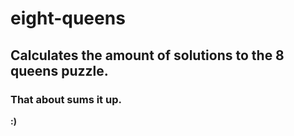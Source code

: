 # eight-queens
## Calculates the amount of solutions to the 8 queens puzzle.
### That about sums it up.
**:)**